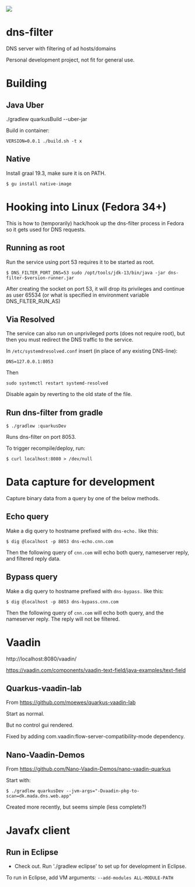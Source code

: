 ![](https://github.com/jskov/dns-filter/workflows/Build%20and%20run%20tests/badge.svg)


# dns-filter
DNS server with filtering of ad hosts/domains

Personal development project, not fit for general use.

# Building

## Java Uber

./gradlew quarkusBuild --uber-jar


Build in container:

	VERSION=0.0.1 ./build.sh -t x

## Native

Install graal 19.3, make sure it is on PATH.

	$ gu install native-image

# Hooking into Linux (Fedora 34+)

This is how to (temporarily) hack/hook up the dns-filter process in Fedora so it gets used for DNS requests.

## Running as root

Run the service using port 53 requires it to be started as root.

	$ DNS_FILTER_PORT_DNS=53 sudo /opt/tools/jdk-13/bin/java -jar dns-filter-$version-runner.jar

After creating the socket on port 53, it will drop its privileges and continue as user 65534 (or what is specified in environment variable DNS_FILTER_RUN_AS)

## Via Resolved

The service can also run on unprivileged ports (does not require root), but then you must redirect the DNS traffic to the service.

In `/etc/systemdresolved.conf` insert (in place of any existing DNS-line):

	DNS=127.0.0.1:8053

Then 

	sudo systemctl restart systemd-resolved


Disable again by reverting to the old state of the file.


## Run dns-filter from gradle

	$ ./gradlew :quarkusDev

Runs dns-filter on port 8053.

To trigger recompile/deploy, run:

	$ curl localhost:8080 > /dev/null

# Data capture for development

Capture binary data from a query by one of the below methods.

## Echo query

Make a dig query to hostname prefixed with `dns-echo.` like this:

	$ dig @localhost -p 8053 dns-echo.cnn.com

Then the following query of `cnn.com` will echo both query, nameserver reply, and filtered reply data.

## Bypass query

Make a dig query to hostname prefixed with `dns-bypass.` like this:

	$ dig @localhost -p 8053 dns-bypass.cnn.com

Then the following query of `cnn.com` will echo both query, and the nameserver reply. The reply will not be filtered.

# Vaadin

http://localhost:8080/vaadin/

https://vaadin.com/components/vaadin-text-field/java-examples/text-field

## Quarkus-vaadin-lab

From https://github.com/moewes/quarkus-vaadin-lab

Start as normal.

But no control gui rendered.

Fixed by adding com.vaadin:flow-server-compatibility-mode dependency.


## Nano-Vaadin-Demos

From https://github.com/Nano-Vaadin-Demos/nano-vaadin-quarkus

Start with:

	$ ./gradlew quarkusDev --jvm-args="-Dvaadin-pkg-to-scan=dk.mada.dns.web.app"
	
Created more recently, but seems simple (less complete?)

# Javafx client

## Run in Eclipse

* Check out. Run './gradlew eclipse' to set up for development in Eclipse.

To run in Eclipse, add VM arguments: `--add-modules ALL-MODULE-PATH`

